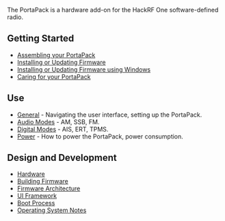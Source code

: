 The PortaPack is a hardware add-on for the HackRF One software-defined radio.

## Getting Started

* [Assembling your PortaPack](Assembly)
* [Installing or Updating Firmware](Updating-Firmware)
* [Installing or Updating Firmware using Windows](Updating-Firmware-Windows)
* [Caring for your PortaPack](Care)

## Use

* [General](General-Use) - Navigating the user interface, setting up the PortaPack.
* [Audio Modes](Audio-Modes) - AM, SSB, FM.
* [Digital Modes](Digital-Modes) - AIS, ERT, TPMS.
* [Power](Power) - How to power the PortaPack, power consumption.

## Design and Development

* [Hardware](Hardware)
* [Building Firmware](Building-Firmware)
* [Firmware Architecture](Firmware-Architecture)
* [UI Framework](UI-Framework)
* [Boot Process](Boot-Process)
* [Operating System Notes](Operating-System-Notes)
